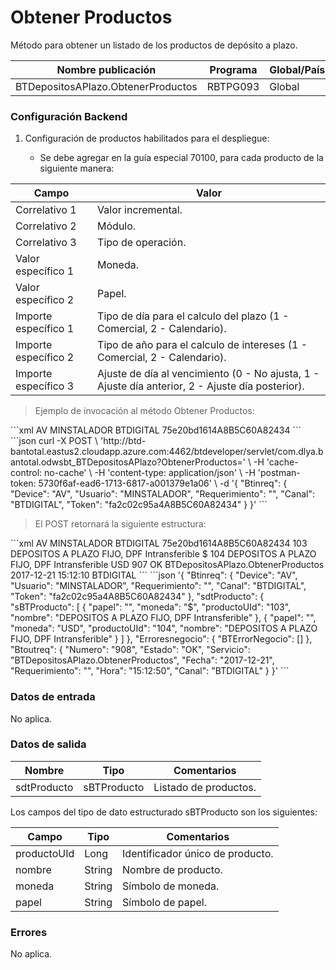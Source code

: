 # Obtener Productos 

Método para obtener un listado de los productos de depósito a plazo. 

Nombre publicación | Programa | Global/País 
--------- | ----------- | ----------- 
BTDepositosAPlazo.ObtenerProductos | RBTPG093 | Global 

### Configuración Backend 

1) Configuración de productos habilitados para el despliegue: 

	* Se debe agregar en la guía especial 70100, para cada producto de la siguiente manera: 

Campo | Valor 
--------- | -----------  
Correlativo 1 | Valor incremental. 
Correlativo 2 | Módulo. 
Correlativo 3 | Tipo de operación. 
Valor específico 1 | Moneda. 
Valor específico 2 | Papel. 
Importe específico 1 | Tipo de día para el calculo del plazo (1 - Comercial, 2 - Calendario). 
Importe específico 2 | Tipo de año para el calculo de intereses (1 - Comercial, 2 - Calendario). 
Importe específico 3 | Ajuste de día al vencimiento (0 - No ajusta, 1 - Ajuste día anterior, 2 - Ajuste día posterior). 

> Ejemplo de invocación al método Obtener Productos: 

<code-group> 
<code-block title="XML" active> 
```xml 
<soapenv:Envelope xmlns:soapenv="http://schemas.xmlsoap.org/soap/envelope/" xmlns:bts="http://uy.com.dlya.bantotal/BTSOA/"> 
   <soapenv:Header/> 
   <soapenv:Body> 
      <bts:BTDepositosAPlazo.ObtenerProductos> 
         <bts:Btinreq> 
            <bts:Device>AV</bts:Device> 
            <bts:Usuario>MINSTALADOR</bts:Usuario> 
            <bts:Requerimiento></bts:Requerimiento> 
            <bts:Canal>BTDIGITAL</bts:Canal> 
            <bts:Token>75e20bd1614A8B5C60A82434</bts:Token> 
         </bts:Btinreq> 
      </bts:BTDepositosAPlazo.ObtenerProductos> 
   </soapenv:Body> 
</soapenv:Envelope> 
``` 
</code-block> 

<code-block title="JSON"> 
```json 
curl -X POST \ 
  'http://btd-bantotal.eastus2.cloudapp.azure.com:4462/btdeveloper/servlet/com.dlya.bantotal.odwsbt_BTDepositosAPlazo?ObtenerProductos=' \ 
  -H 'cache-control: no-cache' \ 
  -H 'content-type: application/json' \ 
  -H 'postman-token: 5730f6af-ead6-1713-6817-a001379e1a06' \ 
  -d '{ 
	"Btinreq": { 
		"Device": "AV", 
		"Usuario": "MINSTALADOR", 
		"Requerimiento": "", 
		"Canal": "BTDIGITAL", 
		"Token": "fa2c02c95a4A8B5C60A82434" 
	} 
}' 
``` 
</code-block> 
</code-group> 

> El POST retornará la siguiente estructura: 

<code-group> 
<code-block title="XML" active> 
```xml 
<SOAP-ENV:Envelope xmlns:SOAP-ENV="http://schemas.xmlsoap.org/soap/envelope/" xmlns:xsd="http://www.w3.org/2001/XMLSchema" xmlns:SOAP-ENC="http://schemas.xmlsoap.org/soap/encoding/" xmlns:xsi="http://www.w3.org/2001/XMLSchema-instance"> 
   <SOAP-ENV:Body> 
      <BTDepositosAPlazo.ObtenerProductosResponse xmlns="http://uy.com.dlya.bantotal/BTSOA/"> 
         <Btinreq> 
            <Device>AV</Device> 
            <Usuario>MINSTALADOR</Usuario> 
            <Requerimiento/> 
            <Canal>BTDIGITAL</Canal> 
            <Token>75e20bd1614A8B5C60A82434</Token> 
         </Btinreq> 
         <sdtProducto> 
            <sBTProducto> 
               <productoUId>103</productoUId> 
               <nombre>DEPOSITOS A PLAZO FIJO, DPF Intransferible</nombre> 
               <moneda>$</moneda> 
               <papel/> 
            </sBTProducto> 
            <sBTProducto> 
               <productoUId>104</productoUId> 
               <nombre>DEPOSITOS A PLAZO FIJO, DPF Intransferible</nombre> 
               <moneda>USD</moneda> 
               <papel/> 
            </sBTProducto> 
         </sdtProducto> 
         <Erroresnegocio></Erroresnegocio> 
         <Btoutreq> 
            <Numero>907</Numero> 
            <Estado>OK</Estado> 
            <Servicio>BTDepositosAPlazo.ObtenerProductos</Servicio> 
            <Fecha>2017-12-21</Fecha> 
            <Requerimiento/> 
            <Hora>15:12:10</Hora> 
            <Canal>BTDIGITAL</Canal> 
         </Btoutreq> 
      </BTDepositosAPlazo.ObtenerProductosResponse> 
   </SOAP-ENV:Body> 
</SOAP-ENV:Envelope> 
``` 
</code-block> 

<code-block title="JSON"> 
```json 
'{ 
	"Btinreq": { 
		"Device": "AV", 
		"Usuario": "MINSTALADOR", 
		"Requerimiento": "", 
		"Canal": "BTDIGITAL", 
		"Token": "fa2c02c95a4A8B5C60A82434" 
	}, 
    "sdtProducto": { 
        "sBTProducto": [ 
            { 
                "papel": "", 
                "moneda": "$", 
                "productoUId": "103", 
                "nombre": "DEPOSITOS A PLAZO FIJO, DPF Intransferible" 
            }, 
            { 
                "papel": "", 
                "moneda": "USD", 
                "productoUId": "104", 
                "nombre": "DEPOSITOS A PLAZO FIJO, DPF Intransferible" 
            } 
        ] 
    }, 
    "Erroresnegocio": { 
        "BTErrorNegocio": [] 
    }, 
    "Btoutreq": { 
        "Numero": "908", 
        "Estado": "OK", 
        "Servicio": "BTDepositosAPlazo.ObtenerProductos", 
        "Fecha": "2017-12-21", 
        "Requerimiento": "", 
        "Hora": "15:12:50", 
        "Canal": "BTDIGITAL" 
    } 
}' 
``` 
</code-block> 
</code-group> 

### Datos de entrada 

No aplica. 

### Datos de salida 

Nombre | Tipo | Comentarios 
--------- | ----------- | ----------- 
sdtProducto | sBTProducto | Listado de productos. 

Los campos del tipo de dato estructurado sBTProducto son los siguientes: 

Campo | Tipo | Comentarios 
--------- | ----------- | ----------- 
productoUId | Long | Identificador único de producto. 
nombre | String | Nombre de producto. 
moneda | String | Símbolo de moneda. 
papel | String | Símbolo de papel. 

### Errores 

No aplica. 

 
